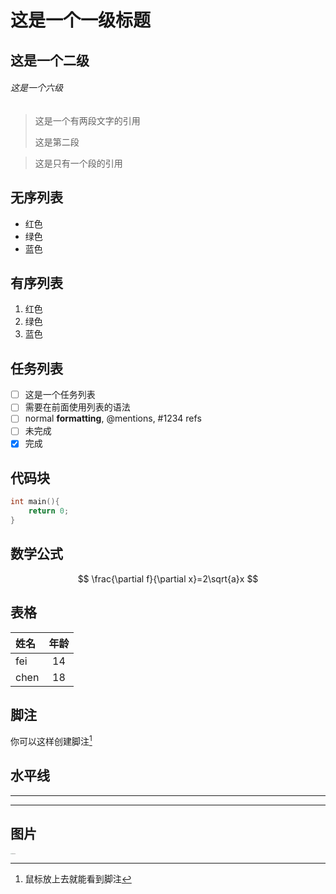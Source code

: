 # 这是一个一级标题

## 这是一个二级

###### 这是一个六级

> 这是一个有两段文字的引用
>
> 这是第二段





> 这是只有一个段的引用

## 无序列表

* 红色
* 绿色
* 蓝色

## 有序列表

1. 红色
2. 绿色
3. 蓝色

## 任务列表

- [ ] 这是一个任务列表
- [ ] 需要在前面使用列表的语法
- [ ] normal **formatting**, @mentions, #1234 refs
- [ ] 未完成
- [x] 完成

## 代码块

```c++
int main(){
    return 0;
}
```

## 数学公式

$$
\frac{\partial f}{\partial x}=2\sqrt{a}x
$$

## 表格

| 姓名 | 年龄 |
| :--- | :--: |
| fei  |  14  |
| chen |  18  |

## 脚注

你可以这样创建脚注[^1]

[^1]: 鼠标放上去就能看到脚注

## 水平线

***

---

## 图片

<img src="/home/fei/Pictures/Screenshots/Screenshot from 2025-09-10 03-53-02.png" alt="tidaiwenzi" style="zoom:10%;" />

